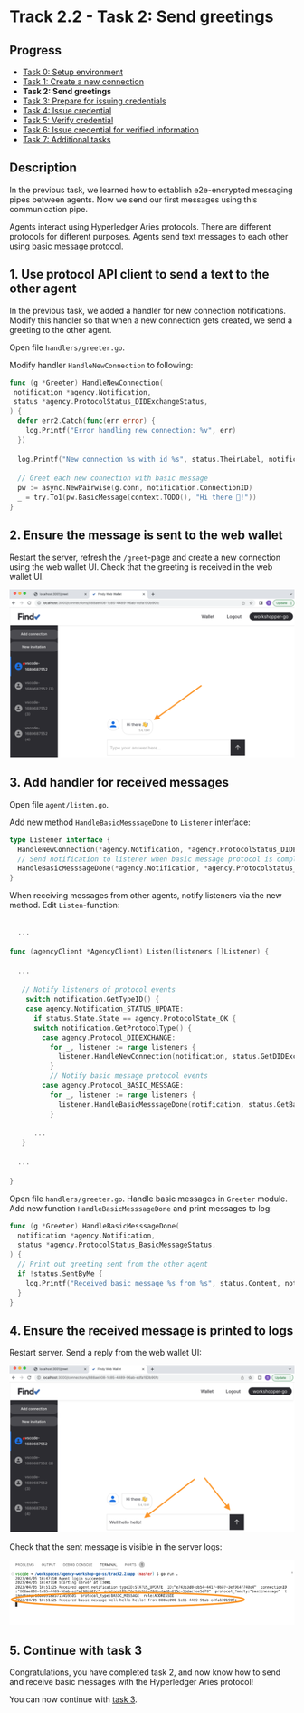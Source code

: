 # Track 2.2 - Task 2: Send greetings

## Progress

* [Task 0: Setup environment](../README.md#task-0-setup-environment)
* [Task 1: Create a new connection](../task1/README.md#track-21---task-1-create-a-new-connection)
* **Task 2: Send greetings**
* [Task 3: Prepare for issuing credentials](../task3/README.md#track-21---task-3-prepare-for-issuing-credentials)
* [Task 4: Issue credential](../task4/README.md#track-21---task-4-issue-credential)
* [Task 5: Verify credential](../task5/README.md#track-21---task-5-verify-credential)
* [Task 6: Issue credential for verified information](../task6/README.md#track-21---task-6-issue-credential-for-verified-information)
* [Task 7: Additional tasks](../task7/README.md#track-21---task-7-additional-tasks)

## Description

In the previous task, we learned how to establish e2e-encrypted messaging pipes between agents. Now
we send our first messages using this communication pipe.

Agents interact using Hyperledger Aries protocols. There are different protocols for different purposes.
Agents send text messages to each other using
[basic message protocol](https://github.com/hyperledger/aries-rfcs/blob/main/features/0095-basic-message/README.md).

## 1. Use protocol API client to send a text to the other agent

In the previous task, we added a handler for new connection notifications.
Modify this handler so that when a new connection gets created, we send a greeting
to the other agent.

Open file `handlers/greeter.go`.

Modify handler `HandleNewConnection` to following:

```go
func (g *Greeter) HandleNewConnection(
 notification *agency.Notification,
 status *agency.ProtocolStatus_DIDExchangeStatus,
) {
  defer err2.Catch(func(err error) {
    log.Printf("Error handling new connection: %v", err)
  })

  log.Printf("New connection %s with id %s", status.TheirLabel, notification.ConnectionID)

  // Greet each new connection with basic message
  pw := async.NewPairwise(g.conn, notification.ConnectionID)
  _ = try.To1(pw.BasicMessage(context.TODO(), "Hi there 👋!"))
}
```

## 2. Ensure the message is sent to the web wallet

Restart the server, refresh the `/greet`-page and create a new connection using the web wallet UI.
Check that the greeting is received in the web wallet UI.

![Receive message in web wallet](./docs/receive-basic-message-web-wallet.png)

## 3. Add handler for received messages

Open file `agent/listen.go`.

Add new method `HandleBasicMesssageDone` to `Listener` interface:

```go
type Listener interface {
  HandleNewConnection(*agency.Notification, *agency.ProtocolStatus_DIDExchangeStatus)
  // Send notification to listener when basic message protocol is completed
  HandleBasicMesssageDone(*agency.Notification, *agency.ProtocolStatus_BasicMessageStatus)
}
```

When receiving messages from other agents, notify listeners via the new method.
Edit `Listen`-function:

```go

  ...

func (agencyClient *AgencyClient) Listen(listeners []Listener) {

  ...

   // Notify listeners of protocol events
    switch notification.GetTypeID() {
    case agency.Notification_STATUS_UPDATE:
      if status.State.State == agency.ProtocolState_OK {
      switch notification.GetProtocolType() {
        case agency.Protocol_DIDEXCHANGE:
          for _, listener := range listeners {
            listener.HandleNewConnection(notification, status.GetDIDExchange())
          }
          // Notify basic message protocol events
        case agency.Protocol_BASIC_MESSAGE:
          for _, listener := range listeners {
            listener.HandleBasicMesssageDone(notification, status.GetBasicMessage())
          }

      ... 
   }

  ...

}
```

Open file `handlers/greeter.go`.
Handle basic messages in `Greeter` module. Add new function `HandleBasicMesssageDone`
and print messages to log:

```go
func (g *Greeter) HandleBasicMesssageDone(
  notification *agency.Notification,
  status *agency.ProtocolStatus_BasicMessageStatus,
) {
  // Print out greeting sent from the other agent
  if !status.SentByMe {
    log.Printf("Received basic message %s from %s", status.Content, notification.ConnectionID)
  }
}
```

## 4. Ensure the received message is printed to logs

Restart server. Send a reply from the web wallet UI:

![Send message in web wallet](./docs/send-basic-message-web-wallet.png)

Check that the sent message is visible in the server logs:

![Server logs](./docs/server-logs-basic-message.png)

## 5. Continue with task 3

Congratulations, you have completed task 2, and now know how to send and receive
basic messages with the Hyperledger Aries protocol!

You can now continue with [task 3](../task3/README.md).
